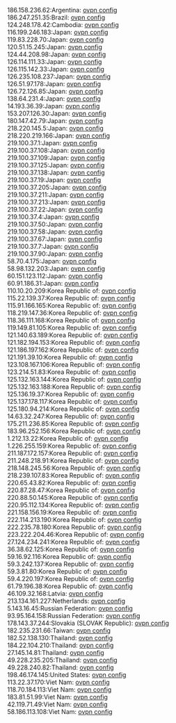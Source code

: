 186.158.236.62:Argentina: [ovpn config](vpn/186_158_236_62.ovpn)  
186.247.251.35:Brazil: [ovpn config](vpn/186_247_251_35.ovpn)  
124.248.178.42:Cambodia: [ovpn config](vpn/124_248_178_42.ovpn)  
116.199.246.183:Japan: [ovpn config](vpn/116_199_246_183.ovpn)  
119.83.228.70:Japan: [ovpn config](vpn/119_83_228_70.ovpn)  
120.51.15.245:Japan: [ovpn config](vpn/120_51_15_245.ovpn)  
124.44.208.98:Japan: [ovpn config](vpn/124_44_208_98.ovpn)  
126.114.111.33:Japan: [ovpn config](vpn/126_114_111_33.ovpn)  
126.115.142.33:Japan: [ovpn config](vpn/126_115_142_33.ovpn)  
126.235.108.237:Japan: [ovpn config](vpn/126_235_108_237.ovpn)  
126.51.97.178:Japan: [ovpn config](vpn/126_51_97_178.ovpn)  
126.72.126.85:Japan: [ovpn config](vpn/126_72_126_85.ovpn)  
138.64.231.4:Japan: [ovpn config](vpn/138_64_231_4.ovpn)  
14.193.36.39:Japan: [ovpn config](vpn/14_193_36_39.ovpn)  
153.207.126.30:Japan: [ovpn config](vpn/153_207_126_30.ovpn)  
180.147.42.79:Japan: [ovpn config](vpn/180_147_42_79.ovpn)  
218.220.145.5:Japan: [ovpn config](vpn/218_220_145_5.ovpn)  
218.220.219.166:Japan: [ovpn config](vpn/218_220_219_166.ovpn)  
219.100.37.1:Japan: [ovpn config](vpn/219_100_37_1.ovpn)  
219.100.37.108:Japan: [ovpn config](vpn/219_100_37_108.ovpn)  
219.100.37.109:Japan: [ovpn config](vpn/219_100_37_109.ovpn)  
219.100.37.125:Japan: [ovpn config](vpn/219_100_37_125.ovpn)  
219.100.37.138:Japan: [ovpn config](vpn/219_100_37_138.ovpn)  
219.100.37.19:Japan: [ovpn config](vpn/219_100_37_19.ovpn)  
219.100.37.205:Japan: [ovpn config](vpn/219_100_37_205.ovpn)  
219.100.37.211:Japan: [ovpn config](vpn/219_100_37_211.ovpn)  
219.100.37.213:Japan: [ovpn config](vpn/219_100_37_213.ovpn)  
219.100.37.22:Japan: [ovpn config](vpn/219_100_37_22.ovpn)  
219.100.37.4:Japan: [ovpn config](vpn/219_100_37_4.ovpn)  
219.100.37.50:Japan: [ovpn config](vpn/219_100_37_50.ovpn)  
219.100.37.58:Japan: [ovpn config](vpn/219_100_37_58.ovpn)  
219.100.37.67:Japan: [ovpn config](vpn/219_100_37_67.ovpn)  
219.100.37.7:Japan: [ovpn config](vpn/219_100_37_7.ovpn)  
219.100.37.90:Japan: [ovpn config](vpn/219_100_37_90.ovpn)  
58.70.4.175:Japan: [ovpn config](vpn/58_70_4_175.ovpn)  
58.98.132.203:Japan: [ovpn config](vpn/58_98_132_203.ovpn)  
60.151.123.112:Japan: [ovpn config](vpn/60_151_123_112.ovpn)  
60.91.186.31:Japan: [ovpn config](vpn/60_91_186_31.ovpn)  
110.10.20.209:Korea Republic of: [ovpn config](vpn/110_10_20_209.ovpn)  
115.22.139.37:Korea Republic of: [ovpn config](vpn/115_22_139_37.ovpn)  
115.91.166.165:Korea Republic of: [ovpn config](vpn/115_91_166_165.ovpn)  
118.219.147.36:Korea Republic of: [ovpn config](vpn/118_219_147_36.ovpn)  
118.36.111.168:Korea Republic of: [ovpn config](vpn/118_36_111_168.ovpn)  
119.149.81.105:Korea Republic of: [ovpn config](vpn/119_149_81_105.ovpn)  
121.140.63.189:Korea Republic of: [ovpn config](vpn/121_140_63_189.ovpn)  
121.182.194.153:Korea Republic of: [ovpn config](vpn/121_182_194_153.ovpn)  
121.186.197.162:Korea Republic of: [ovpn config](vpn/121_186_197_162.ovpn)  
121.191.39.10:Korea Republic of: [ovpn config](vpn/121_191_39_10.ovpn)  
123.108.167.106:Korea Republic of: [ovpn config](vpn/123_108_167_106.ovpn)  
123.214.51.83:Korea Republic of: [ovpn config](vpn/123_214_51_83.ovpn)  
125.132.163.144:Korea Republic of: [ovpn config](vpn/125_132_163_144.ovpn)  
125.132.163.188:Korea Republic of: [ovpn config](vpn/125_132_163_188.ovpn)  
125.136.19.37:Korea Republic of: [ovpn config](vpn/125_136_19_37.ovpn)  
125.137.178.117:Korea Republic of: [ovpn config](vpn/125_137_178_117.ovpn)  
125.180.94.214:Korea Republic of: [ovpn config](vpn/125_180_94_214.ovpn)  
14.63.32.247:Korea Republic of: [ovpn config](vpn/14_63_32_247.ovpn)  
175.211.236.85:Korea Republic of: [ovpn config](vpn/175_211_236_85.ovpn)  
183.96.252.156:Korea Republic of: [ovpn config](vpn/183_96_252_156.ovpn)  
1.212.13.22:Korea Republic of: [ovpn config](vpn/1_212_13_22.ovpn)  
1.226.255.159:Korea Republic of: [ovpn config](vpn/1_226_255_159.ovpn)  
211.187.172.157:Korea Republic of: [ovpn config](vpn/211_187_172_157.ovpn)  
211.248.218.91:Korea Republic of: [ovpn config](vpn/211_248_218_91.ovpn)  
218.148.245.56:Korea Republic of: [ovpn config](vpn/218_148_245_56.ovpn)  
218.239.107.83:Korea Republic of: [ovpn config](vpn/218_239_107_83.ovpn)  
220.65.43.82:Korea Republic of: [ovpn config](vpn/220_65_43_82.ovpn)  
220.87.28.47:Korea Republic of: [ovpn config](vpn/220_87_28_47.ovpn)  
220.88.50.145:Korea Republic of: [ovpn config](vpn/220_88_50_145.ovpn)  
220.95.112.134:Korea Republic of: [ovpn config](vpn/220_95_112_134.ovpn)  
221.158.156.19:Korea Republic of: [ovpn config](vpn/221_158_156_19.ovpn)  
222.114.213.190:Korea Republic of: [ovpn config](vpn/222_114_213_190.ovpn)  
222.235.78.180:Korea Republic of: [ovpn config](vpn/222_235_78_180.ovpn)  
223.222.204.46:Korea Republic of: [ovpn config](vpn/223_222_204_46.ovpn)  
27.124.234.241:Korea Republic of: [ovpn config](vpn/27_124_234_241.ovpn)  
36.38.62.125:Korea Republic of: [ovpn config](vpn/36_38_62_125.ovpn)  
59.16.92.116:Korea Republic of: [ovpn config](vpn/59_16_92_116.ovpn)  
59.3.242.137:Korea Republic of: [ovpn config](vpn/59_3_242_137.ovpn)  
59.3.81.80:Korea Republic of: [ovpn config](vpn/59_3_81_80.ovpn)  
59.4.220.197:Korea Republic of: [ovpn config](vpn/59_4_220_197.ovpn)  
61.79.196.38:Korea Republic of: [ovpn config](vpn/61_79_196_38.ovpn)  
46.109.32.168:Latvia: [ovpn config](vpn/46_109_32_168.ovpn)  
213.134.161.227:Netherlands: [ovpn config](vpn/213_134_161_227.ovpn)  
5.143.16.45:Russian Federation: [ovpn config](vpn/5_143_16_45.ovpn)  
93.95.164.158:Russian Federation: [ovpn config](vpn/93_95_164_158.ovpn)  
178.143.37.244:Slovakia (SLOVAK Republic): [ovpn config](vpn/178_143_37_244.ovpn)  
182.235.231.66:Taiwan: [ovpn config](vpn/182_235_231_66.ovpn)  
182.52.138.130:Thailand: [ovpn config](vpn/182_52_138_130.ovpn)  
184.22.104.210:Thailand: [ovpn config](vpn/184_22_104_210.ovpn)  
27.145.14.81:Thailand: [ovpn config](vpn/27_145_14_81.ovpn)  
49.228.235.205:Thailand: [ovpn config](vpn/49_228_235_205.ovpn)  
49.228.240.82:Thailand: [ovpn config](vpn/49_228_240_82.ovpn)  
198.46.174.145:United States: [ovpn config](vpn/198_46_174_145.ovpn)  
113.22.37.170:Viet Nam: [ovpn config](vpn/113_22_37_170.ovpn)  
118.70.184.113:Viet Nam: [ovpn config](vpn/118_70_184_113.ovpn)  
183.81.51.99:Viet Nam: [ovpn config](vpn/183_81_51_99.ovpn)  
42.119.71.49:Viet Nam: [ovpn config](vpn/42_119_71_49.ovpn)  
58.186.113.108:Viet Nam: [ovpn config](vpn/58_186_113_108.ovpn)  
